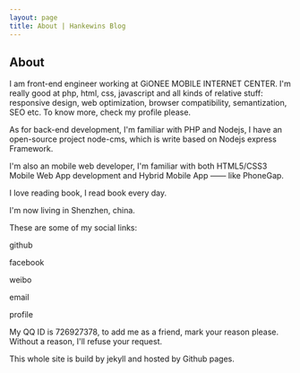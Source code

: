 ```yaml
---
layout: page
title: About | Hankewins Blog
---
```


About
---

I am front-end engineer working at GiONEE MOBILE INTERNET CENTER. I'm really good at php, html, css, javascript and all kinds of relative stuff: responsive design, web optimization, browser compatibility, semantization, SEO etc. To know more, check my profile please.

As for back-end development, I'm familiar with PHP and Nodejs, I have an open-source project node-cms, which is write based on Nodejs express Framework.

I'm also an mobile web developer, I'm familiar with both HTML5/CSS3 Mobile Web App development and Hybrid Mobile App —— like PhoneGap.

I love reading book, I read book every day.

I'm now living in Shenzhen, china.

These are some of my social links:

github

facebook

weibo

email

profile

My QQ ID is 726927378, to add me as a friend, mark your reason please. Without a reason, I'll refuse your request.

This whole site is build by jekyll and hosted by Github pages.